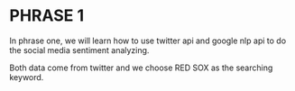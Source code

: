 # PHRASE 1


In phrase one, we will learn how to use twitter api and google nlp api to do the social media sentiment analyzing.

Both data come from twitter and we choose RED SOX as the searching keyword.
